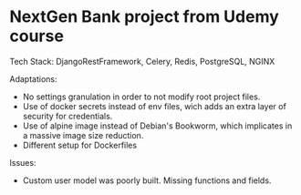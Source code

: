 # NextGen Bank project from Udemy course

Tech Stack:
DjangoRestFramework, Celery, Redis, PostgreSQL, NGINX

Adaptations:
 - No settings granulation in order to not modify root project files.
 - Use of docker secrets instead of env files, wich adds an extra layer of security for credentials.
 - Use of alpine image instead of Debian's Bookworm, which implicates in a massive image size reduction.
 - Different setup for Dockerfiles

Issues:
- Custom user model was poorly built. Missing functions and fields.